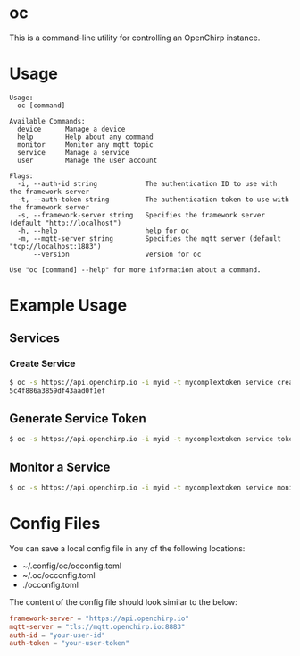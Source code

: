 # oc
This is a command-line utility for controlling an OpenChirp instance.

# Usage

```
Usage:
  oc [command]

Available Commands:
  device      Manage a device
  help        Help about any command
  monitor     Monitor any mqtt topic
  service     Manage a service
  user        Manage the user account

Flags:
  -i, --auth-id string            The authentication ID to use with the framework server
  -t, --auth-token string         The authentication token to use with the framework server
  -s, --framework-server string   Specifies the framework server (default "http://localhost")
  -h, --help                      help for oc
  -m, --mqtt-server string        Specifies the mqtt server (default "tcp://localhost:1883")
      --version                   version for oc

Use "oc [command] --help" for more information about a command.
```

# Example Usage

## Services

### Create Service
```sh
$ oc -s https://api.openchirp.io -i myid -t mycomplextoken service create service1name "This is a simple example service"
5c4f886a3859df43aad0f1ef
```


## Generate Service Token
```sh
$ oc -s https://api.openchirp.io -i myid -t mycomplextoken service token generate 5c4f886a3859df43aad0f1ef
```

## Monitor a Service
```sh
$ oc -s https://api.openchirp.io -i myid -t mycomplextoken service monitor 5c4f886a3859df43aad0f1ef
```

# Config Files
You can save a local config file in any of the following locations:
- ~/.config/oc/occonfig.toml
- ~/.oc/occonfig.toml
- ./occonfig.toml

The content of the config file should look similar to the below:
```toml
framework-server = "https://api.openchirp.io"
mqtt-server = "tls://mqtt.openchirp.io:8883"
auth-id = "your-user-id"
auth-token = "your-user-token"
```